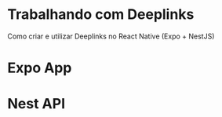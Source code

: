 # Trabalhando com Deeplinks

Como criar e utilizar Deeplinks no React Native (Expo + NestJS)


# Expo App


# Nest API
